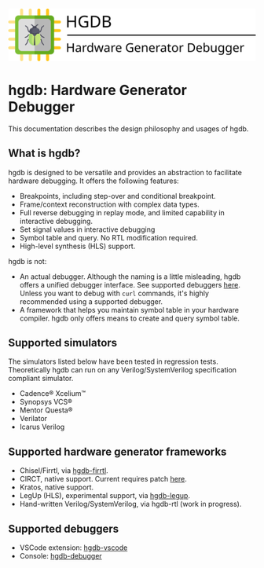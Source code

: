![hgdb logo](https://github.com/Kuree/files/raw/master/images/hgdb-logo-header.svg)
# hgdb: Hardware Generator Debugger
This documentation describes the design philosophy and usages of hgdb.

## What is hgdb?
hgdb is designed to be versatile and provides an abstraction to
facilitate hardware debugging. It offers the following features:

- Breakpoints, including step-over and conditional breakpoint.
- Frame/context reconstruction with complex data types.
- Full reverse debugging in replay mode, and limited capability in interactive
  debugging.
- Set signal values in interactive debugging
- Symbol table and query. No RTL modification required.
- High-level synthesis (HLS) support.

hgdb is not:

- An actual debugger. Although the naming is a little misleading, hgdb offers a unified debugger interface. 
  See supported debuggers [here](https://github.com/Kuree/hgdb-debugger).
  Unless you want to debug with `curl` commands, it's highly recommended using a supported debugger.
- A framework that helps you maintain symbol table in your hardware compiler.
  hgdb only offers means to create and query symbol table.

## Supported simulators
The simulators listed below have been tested in regression tests.
Theoretically hgdb can run on any Verilog/SystemVerilog specification
compliant simulator.

- Cadence® Xcelium™
- Synopsys VCS®
- Mentor Questa®
- Verilator
- Icarus Verilog


## Supported hardware generator frameworks

- Chisel/Firrtl, via [hgdb-firrtl](https://github.com/Kuree/hgdb-firrtl).
- CIRCT, native support. Current requires patch [here](https://github.com/Kuree/circt).
- Kratos, native support.
- LegUp (HLS), experimental support, via [hgdb-legup](https://github.com/Kuree/hgdb-legup).
- Hand-written Verilog/SystemVerilog, via hgdb-rtl (work in progress).

## Supported debuggers

- VSCode extension: [hgdb-vscode](https://marketplace.visualstudio.com/items?itemName=keyiz.hgdb-vscode)
- Console: [hgdb-debugger](https://pypi.org/project/hgdb-debugger/)

